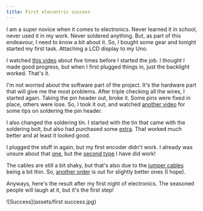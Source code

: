 ```yaml
---
title: First elecontric success
---
```

I am a super novice when it comes to electronics. Never learned it in school, never used it in my work. Never soldered anything. But, as part of this endeavour, I need to know a bit about it. So, I bought some gear and tonight started my first task. Attaching a LCD display to my Uno.

I watched [this video](https://www.circuitbasics.com/how-to-set-up-an-lcd-display-on-an-arduino/) about five times before I started the job. I thought I made good progress, but when I first plugged things in, just the backlight worked. That's it.

I'm not worried about the software part of the project. It's the hardware part that will give me the most problems. After triple checking all the wires, I started again. Taking the pin header out, broke it. Some pins were fixed in place, others were lose. So, I took it out, and watched [another video](https://www.youtube.com/watch?v=37mW1i_oEpA) for some tips on soldering the pin header.

I also changed the soldering tin. I started with the tin that came with the soldering bolt, but also had purchased some [extra](https://www.conrad.nl/p/stannol-hs10-fair-soldeertin-spoel-sn993cu07-100-g-1-mm-1414240). That worked much better and at least it looked good.

I plugged the stuff in again, but my first encoder didn't work. I already was unsure about that [one](https://www.conrad.nl/p/alps-stec12e05-encoder-5-vdc-0001-a-360-1-stuks-700699), but the [second type](https://www.conrad.nl/p/alpha-apm4a250km-draaipotmeter-mono-50-mw-250-k-1-stuks-1694247) I have did work!

The cables are still a bit shaky, but that's also due to the [jumper cables](https://www.conrad.nl/p/makerfactory-jkmm40-jumper-kabel-arduino-banana-pi-raspberry-pi-40x-draadbrug-stekker-40x-draadbrug-stekker-3000-1970437) being a bit thin. So, [another order](https://www.amazon.nl/gp/product/B08FC7X1LP/ref=ppx_yo_dt_b_asin_title_o00_s00?ie=UTF8&psc=1) is out for slightly better ones (I hope).

Anyways, here's the result after my first night of electronics. The seasoned people will laugh at it, but it's the first step!

![Success](assets/first success.jpg)